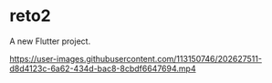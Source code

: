 # reto2

A new Flutter project.


https://user-images.githubusercontent.com/113150746/202627511-d8d4123c-6a62-434d-bac8-8cbdf6647694.mp4

